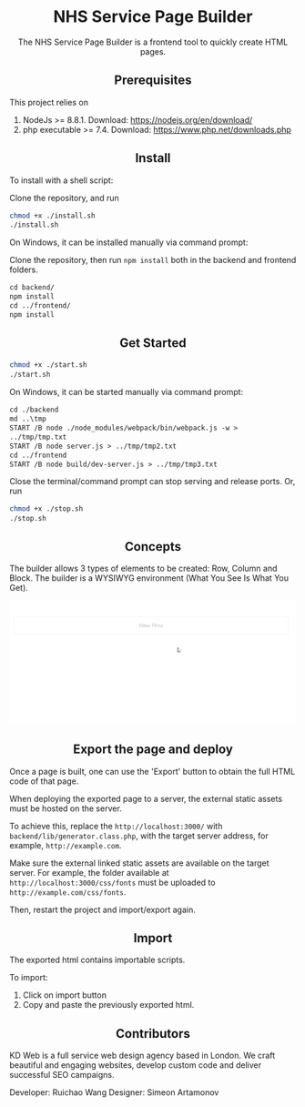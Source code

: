 <div align="center">
  <h1>NHS Service Page Builder</h1>
  <p>The NHS Service Page Builder is a frontend tool to quickly create HTML pages.</p>
</div>

<h2 align="center">Prerequisites</h2>

This project relies on

1. NodeJs >= 8.8.1. Download: https://nodejs.org/en/download/
2. php executable >= 7.4. Download: https://www.php.net/downloads.php

<h2 align="center">Install</h2>

To install with a shell script:

Clone the repository, and run
```bash
chmod +x ./install.sh
./install.sh
```

On Windows, it can be installed manually via command prompt:

Clone the repository, then run `npm install` both in the backend and frontend folders.
```dos
cd backend/
npm install
cd ../frontend/
npm install
```

<h2 align="center">Get Started</h2>

```bash
chmod +x ./start.sh
./start.sh
```

On Windows, it can be started manually via command prompt:

```dos
cd ./backend
md ..\tmp
START /B node ./node_modules/webpack/bin/webpack.js -w > ../tmp/tmp.txt
START /B node server.js > ../tmp/tmp2.txt
cd ../frontend
START /B node build/dev-server.js > ../tmp/tmp3.txt

```

Close the terminal/command prompt can stop serving and release ports. Or, run

```bash
chmod +x ./stop.sh
./stop.sh
```

<h2 align="center">Concepts</h2>

The builder allows 3 types of elements to be created: Row, Column and Block. The builder is a WYSIWYG environment (What You See Is What You Get).

![](demo_basic.gif)


<h2 align="center">Export the page and deploy</h2>

Once a page is built, one can use the 'Export' button to obtain the full HTML code of that page.

When deploying the exported page to a server, the external static assets must be hosted on the server.

To achieve this, replace the `http://localhost:3000/` with `backend/lib/generator.class.php`, with the target server address, for example, `http://example.com`.

Make sure the external linked static assets are available on the target server. For example, the folder available at `http://localhost:3000/css/fonts` must be uploaded to `http://example.com/css/fonts`.

Then, restart the project and import/export again.

<h2 align="center">Import</h2>

The exported html contains importable scripts.

To import:
1. Click on import button
2. Copy and paste the previously exported html.

<h2 align="center">Contributors</h2>

KD Web is a full service web design agency based in London. We craft beautiful and engaging websites, develop custom code and deliver successful SEO campaigns.

Developer: Ruichao Wang
Designer: Simeon Artamonov
